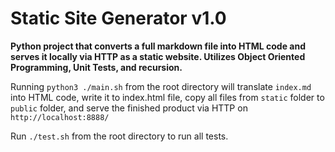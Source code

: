 # Static Site Generator v1.0
**Python project that converts a full markdown file into HTML code and serves it locally via HTTP as a static website. Utilizes Object Oriented Programming, Unit Tests, and recursion.**

Running `python3 ./main.sh` from the root directory will translate `index.md` into HTML code, write it to index.html file, copy all files from `static` folder to `public` folder, and serve the finished product via HTTP on `http://localhost:8888/`

Run `./test.sh` from the root directory to run all tests.